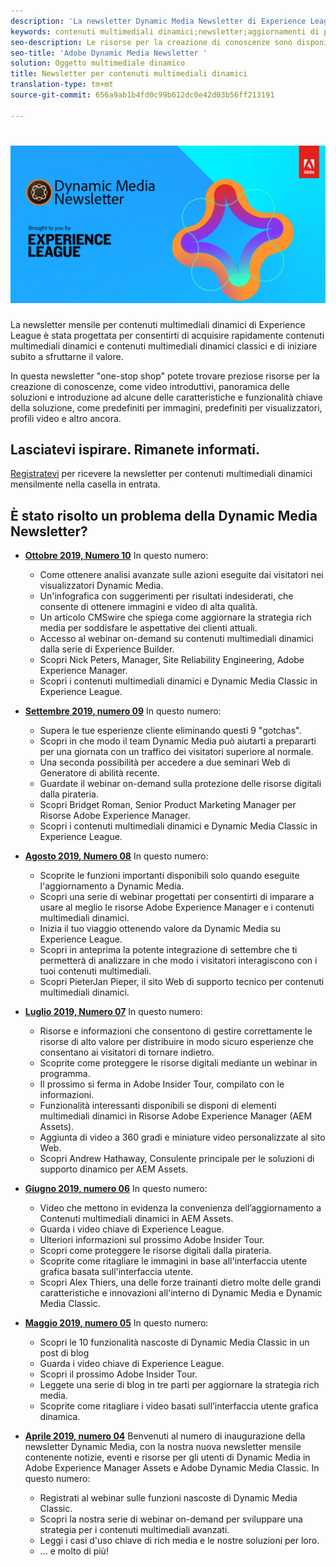 ```yaml
---
description: 'La newsletter Dynamic Media Newsletter di Experience League è una newsletter mensile. È stato progettato per aiutarvi a imparare a usare i contenuti multimediali dinamici e i contenuti multimediali dinamici Classic in modo da poter iniziare subito a creare valore. In questa newsletter sono disponibili preziose risorse per la creazione di conoscenze, tra cui video, panoramiche delle soluzioni e introduzione ad alcune delle funzioni e funzionalità chiave come i predefiniti per immagini, i predefiniti per visualizzatori, i profili video e altro ancora. '
keywords: contenuti multimediali dinamici;newsletter;aggiornamenti di prodotto;suggerimenti e trucchi;eventi;successo cliente;blog;blog;immagini;video;funzionalità;funzionalità
seo-description: Le risorse per la creazione di conoscenze sono disponibili in questa newsletter con un solo punto vendita, tra cui video, panoramiche delle soluzioni e presentazioni ad alcune delle funzioni e funzionalità chiave come i predefiniti per immagini, i predefiniti per visualizzatori, i profili video e altro ancora.
seo-title: 'Adobe Dynamic Media Newsletter '
solution: Oggetto multimediale dinamico
title: Newsletter per contenuti multimediali dinamici
translation-type: tm+mt
source-git-commit: 656a9ab1b4fd0c99b612dc0e42d03b56ff213191

---
```



# ![Logo di Dynamic Media Newsletter](/help/assets/dynamic-media-newsletter-logo.png)

La newsletter mensile per contenuti multimediali dinamici di Experience League è stata progettata per consentirti di acquisire rapidamente contenuti multimediali dinamici e contenuti multimediali dinamici classici e di iniziare subito a sfruttarne il valore.

In questa newsletter "one-stop shop" potete trovare preziose risorse per la creazione di conoscenze, come video introduttivi, panoramica delle soluzioni e introduzione ad alcune delle caratteristiche e funzionalità chiave della soluzione, come predefiniti per immagini, predefiniti per visualizzatori, profili video e altro ancora.

## Lasciatevi ispirare. Rimanete informati.

[Registratevi](https://www.adobe.com/subscription/dynamic-media-newsletter.html) per ricevere la newsletter per contenuti multimediali dinamici mensilmente nella casella in entrata.

## È stato risolto un problema della Dynamic Media Newsletter?

* **[Ottobre 2019, Numero 10](https://expleague.azureedge.net/assets/dynamic-media/Dynamic_Media_Newsletter_10_2019_Oct.html)** In questo numero:

   * Come ottenere analisi avanzate sulle azioni eseguite dai visitatori nei visualizzatori Dynamic Media.
   * Un'infografica con suggerimenti per risultati indesiderati, che consente di ottenere immagini e video di alta qualità.
   * Un articolo CMSwire che spiega come aggiornare la strategia rich media per soddisfare le aspettative dei clienti attuali.
   * Accesso al webinar on-demand su contenuti multimediali dinamici dalla serie di Experience Builder.
   * Scopri Nick Peters, Manager, Site Reliability Engineering, Adobe Experience Manager.
   * Scopri i contenuti multimediali dinamici e Dynamic Media Classic in Experience League.

* **[Settembre 2019, numero 09](https://expleague.azureedge.net/assets/dynamic-media/Dynamic_Media_Newsletter_09_2019_Sept.html)** In questo numero:

   * Supera le tue esperienze cliente eliminando questi 9 "gotchas".
   * Scopri in che modo il team Dynamic Media può aiutarti a prepararti per una giornata con un traffico dei visitatori superiore al normale.
   * Una seconda possibilità per accedere a due seminari Web di Generatore di abilità recente.
   * Guardate il webinar on-demand sulla protezione delle risorse digitali dalla pirateria.
   * Scopri Bridget Roman, Senior Product Marketing Manager per Risorse Adobe Experience Manager.
   * Scopri i contenuti multimediali dinamici e Dynamic Media Classic in Experience League.


* **[Agosto 2019, Numero 08](https://expleague.azureedge.net/assets/dynamic-media/Dynamic_Media_Newsletter_08_2019_Aug.html)** In questo numero:

   * Scoprite le funzioni importanti disponibili solo quando eseguite l'aggiornamento a Dynamic Media.
   * Scopri una serie di webinar progettati per consentirti di imparare a usare al meglio le risorse Adobe Experience Manager e i contenuti multimediali dinamici.
   * Inizia il tuo viaggio ottenendo valore da Dynamic Media su Experience League.
   * Scopri in anteprima la potente integrazione di settembre che ti permetterà di analizzare in che modo i visitatori interagiscono con i tuoi contenuti multimediali.
   * Scopri PieterJan Pieper, il sito Web di supporto tecnico per contenuti multimediali dinamici.


* **[Luglio 2019, Numero 07](https://expleague.azureedge.net/assets/dynamic-media/Dynamic_Media_Newsletter_07_2019_July.html)** In questo numero:

   * Risorse e informazioni che consentono di gestire correttamente le risorse di alto valore per distribuire in modo sicuro esperienze che consentano ai visitatori di tornare indietro.
   * Scoprite come proteggere le risorse digitali mediante un webinar in programma.
   * Il prossimo si ferma in Adobe Insider Tour, compilato con le informazioni.
   * Funzionalità interessanti disponibili se disponi di elementi multimediali dinamici in Risorse Adobe Experience Manager (AEM Assets).
   * Aggiunta di video a 360 gradi e miniature video personalizzate al sito Web.
   * Scopri Andrew Hathaway, Consulente principale per le soluzioni di supporto dinamico per AEM Assets.

* **[Giugno 2019, numero 06](https://expleague.azureedge.net/assets/dynamic-media/Dynamic_Media_Newsletter_06_2019_June.html)** In questo numero:

   * Video che mettono in evidenza la convenienza dell’aggiornamento a Contenuti multimediali dinamici in AEM Assets.
   * Guarda i video chiave di Experience League.
   * Ulteriori informazioni sul prossimo Adobe Insider Tour.
   * Scopri come proteggere le risorse digitali dalla pirateria.
   * Scoprite come ritagliare le immagini in base all'interfaccia utente grafica basata sull'interfaccia utente.
   * Scopri Alex Thiers, una delle forze trainanti dietro molte delle grandi caratteristiche e innovazioni all'interno di Dynamic Media e Dynamic Media Classic.

* **[Maggio 2019, numero 05](https://expleague.azureedge.net/assets/dynamic-media/Dynamic_Media_Newsletter_05_2019_May.html)** In questo numero:

   * Scopri le 10 funzionalità nascoste di Dynamic Media Classic in un post di blog
   * Guarda i video chiave di Experience League.
   * Scopri il prossimo Adobe Insider Tour.
   * Leggete una serie di blog in tre parti per aggiornare la strategia rich media.
   * Scoprite come ritagliare i video basati sull’interfaccia utente grafica dinamica.

* **[Aprile 2019, numero 04](https://expleague.azureedge.net/assets/dynamic-media/Dynamic_Media_Newsletter_04_2019_April.html)** Benvenuti al numero di inaugurazione della newsletter Dynamic Media, con la nostra nuova newsletter mensile contenente notizie, eventi e risorse per gli utenti di Dynamic Media in Adobe Experience Manager Assets e Adobe Dynamic Media Classic. In questo numero:
   * Registrati al webinar sulle funzioni nascoste di Dynamic Media Classic.
   * Scopri la nostra serie di webinar on-demand per sviluppare una strategia per i contenuti multimediali avanzati.
   * Leggi i casi d'uso chiave di rich media e le nostre soluzioni per loro.
   * ... e molto di più!